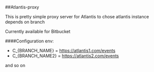 ##Atlantis-proxy

This is pretty simple proxy server for Atlantis to chose atlantis instance depends on branch

Currently available for Bitbucket

####Configuration
env:
 - C_{BRANCH_NAME} = https://atlantis1.com/events
 - C_{BRANCH_NAME2} = https://atlantis2.com/events
 
 and so on
